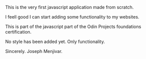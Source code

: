 This is the very first javascript application made from scratch.

I feell good I can start adding some functionality to my websites.

This is part of the javascript part of the Odin Projects foundations certification.

No style has been added yet. Only functionality.

Sincerely.
Joseph Menjivar.
